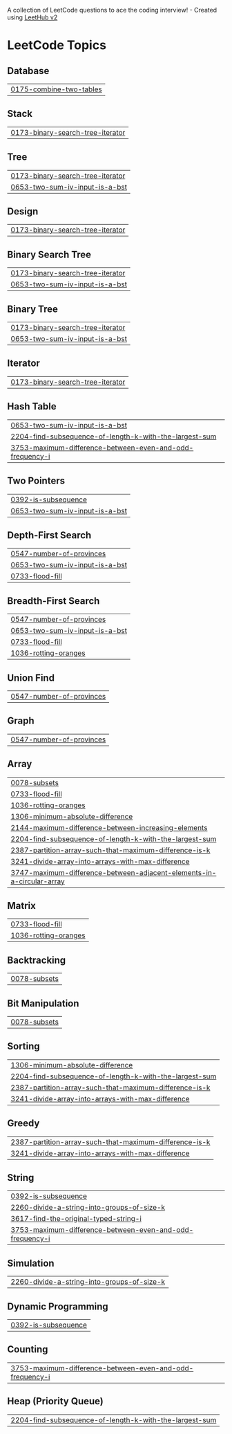 A collection of LeetCode questions to ace the coding interview! - Created using [LeetHub v2](https://github.com/arunbhardwaj/LeetHub-2.0)
<!---LeetCode Topics Start-->
# LeetCode Topics
## Database
|  |
| ------- |
| [0175-combine-two-tables](https://github.com/HarshYadv5554/Leetcode/tree/master/0175-combine-two-tables) |
## Stack
|  |
| ------- |
| [0173-binary-search-tree-iterator](https://github.com/HarshYadv5554/Leetcode/tree/master/0173-binary-search-tree-iterator) |
## Tree
|  |
| ------- |
| [0173-binary-search-tree-iterator](https://github.com/HarshYadv5554/Leetcode/tree/master/0173-binary-search-tree-iterator) |
| [0653-two-sum-iv-input-is-a-bst](https://github.com/HarshYadv5554/Leetcode/tree/master/0653-two-sum-iv-input-is-a-bst) |
## Design
|  |
| ------- |
| [0173-binary-search-tree-iterator](https://github.com/HarshYadv5554/Leetcode/tree/master/0173-binary-search-tree-iterator) |
## Binary Search Tree
|  |
| ------- |
| [0173-binary-search-tree-iterator](https://github.com/HarshYadv5554/Leetcode/tree/master/0173-binary-search-tree-iterator) |
| [0653-two-sum-iv-input-is-a-bst](https://github.com/HarshYadv5554/Leetcode/tree/master/0653-two-sum-iv-input-is-a-bst) |
## Binary Tree
|  |
| ------- |
| [0173-binary-search-tree-iterator](https://github.com/HarshYadv5554/Leetcode/tree/master/0173-binary-search-tree-iterator) |
| [0653-two-sum-iv-input-is-a-bst](https://github.com/HarshYadv5554/Leetcode/tree/master/0653-two-sum-iv-input-is-a-bst) |
## Iterator
|  |
| ------- |
| [0173-binary-search-tree-iterator](https://github.com/HarshYadv5554/Leetcode/tree/master/0173-binary-search-tree-iterator) |
## Hash Table
|  |
| ------- |
| [0653-two-sum-iv-input-is-a-bst](https://github.com/HarshYadv5554/Leetcode/tree/master/0653-two-sum-iv-input-is-a-bst) |
| [2204-find-subsequence-of-length-k-with-the-largest-sum](https://github.com/HarshYadv5554/Leetcode/tree/master/2204-find-subsequence-of-length-k-with-the-largest-sum) |
| [3753-maximum-difference-between-even-and-odd-frequency-i](https://github.com/HarshYadv5554/Leetcode/tree/master/3753-maximum-difference-between-even-and-odd-frequency-i) |
## Two Pointers
|  |
| ------- |
| [0392-is-subsequence](https://github.com/HarshYadv5554/Leetcode/tree/master/0392-is-subsequence) |
| [0653-two-sum-iv-input-is-a-bst](https://github.com/HarshYadv5554/Leetcode/tree/master/0653-two-sum-iv-input-is-a-bst) |
## Depth-First Search
|  |
| ------- |
| [0547-number-of-provinces](https://github.com/HarshYadv5554/Leetcode/tree/master/0547-number-of-provinces) |
| [0653-two-sum-iv-input-is-a-bst](https://github.com/HarshYadv5554/Leetcode/tree/master/0653-two-sum-iv-input-is-a-bst) |
| [0733-flood-fill](https://github.com/HarshYadv5554/Leetcode/tree/master/0733-flood-fill) |
## Breadth-First Search
|  |
| ------- |
| [0547-number-of-provinces](https://github.com/HarshYadv5554/Leetcode/tree/master/0547-number-of-provinces) |
| [0653-two-sum-iv-input-is-a-bst](https://github.com/HarshYadv5554/Leetcode/tree/master/0653-two-sum-iv-input-is-a-bst) |
| [0733-flood-fill](https://github.com/HarshYadv5554/Leetcode/tree/master/0733-flood-fill) |
| [1036-rotting-oranges](https://github.com/HarshYadv5554/Leetcode/tree/master/1036-rotting-oranges) |
## Union Find
|  |
| ------- |
| [0547-number-of-provinces](https://github.com/HarshYadv5554/Leetcode/tree/master/0547-number-of-provinces) |
## Graph
|  |
| ------- |
| [0547-number-of-provinces](https://github.com/HarshYadv5554/Leetcode/tree/master/0547-number-of-provinces) |
## Array
|  |
| ------- |
| [0078-subsets](https://github.com/HarshYadv5554/Leetcode/tree/master/0078-subsets) |
| [0733-flood-fill](https://github.com/HarshYadv5554/Leetcode/tree/master/0733-flood-fill) |
| [1036-rotting-oranges](https://github.com/HarshYadv5554/Leetcode/tree/master/1036-rotting-oranges) |
| [1306-minimum-absolute-difference](https://github.com/HarshYadv5554/Leetcode/tree/master/1306-minimum-absolute-difference) |
| [2144-maximum-difference-between-increasing-elements](https://github.com/HarshYadv5554/Leetcode/tree/master/2144-maximum-difference-between-increasing-elements) |
| [2204-find-subsequence-of-length-k-with-the-largest-sum](https://github.com/HarshYadv5554/Leetcode/tree/master/2204-find-subsequence-of-length-k-with-the-largest-sum) |
| [2387-partition-array-such-that-maximum-difference-is-k](https://github.com/HarshYadv5554/Leetcode/tree/master/2387-partition-array-such-that-maximum-difference-is-k) |
| [3241-divide-array-into-arrays-with-max-difference](https://github.com/HarshYadv5554/Leetcode/tree/master/3241-divide-array-into-arrays-with-max-difference) |
| [3747-maximum-difference-between-adjacent-elements-in-a-circular-array](https://github.com/HarshYadv5554/Leetcode/tree/master/3747-maximum-difference-between-adjacent-elements-in-a-circular-array) |
## Matrix
|  |
| ------- |
| [0733-flood-fill](https://github.com/HarshYadv5554/Leetcode/tree/master/0733-flood-fill) |
| [1036-rotting-oranges](https://github.com/HarshYadv5554/Leetcode/tree/master/1036-rotting-oranges) |
## Backtracking
|  |
| ------- |
| [0078-subsets](https://github.com/HarshYadv5554/Leetcode/tree/master/0078-subsets) |
## Bit Manipulation
|  |
| ------- |
| [0078-subsets](https://github.com/HarshYadv5554/Leetcode/tree/master/0078-subsets) |
## Sorting
|  |
| ------- |
| [1306-minimum-absolute-difference](https://github.com/HarshYadv5554/Leetcode/tree/master/1306-minimum-absolute-difference) |
| [2204-find-subsequence-of-length-k-with-the-largest-sum](https://github.com/HarshYadv5554/Leetcode/tree/master/2204-find-subsequence-of-length-k-with-the-largest-sum) |
| [2387-partition-array-such-that-maximum-difference-is-k](https://github.com/HarshYadv5554/Leetcode/tree/master/2387-partition-array-such-that-maximum-difference-is-k) |
| [3241-divide-array-into-arrays-with-max-difference](https://github.com/HarshYadv5554/Leetcode/tree/master/3241-divide-array-into-arrays-with-max-difference) |
## Greedy
|  |
| ------- |
| [2387-partition-array-such-that-maximum-difference-is-k](https://github.com/HarshYadv5554/Leetcode/tree/master/2387-partition-array-such-that-maximum-difference-is-k) |
| [3241-divide-array-into-arrays-with-max-difference](https://github.com/HarshYadv5554/Leetcode/tree/master/3241-divide-array-into-arrays-with-max-difference) |
## String
|  |
| ------- |
| [0392-is-subsequence](https://github.com/HarshYadv5554/Leetcode/tree/master/0392-is-subsequence) |
| [2260-divide-a-string-into-groups-of-size-k](https://github.com/HarshYadv5554/Leetcode/tree/master/2260-divide-a-string-into-groups-of-size-k) |
| [3617-find-the-original-typed-string-i](https://github.com/HarshYadv5554/Leetcode/tree/master/3617-find-the-original-typed-string-i) |
| [3753-maximum-difference-between-even-and-odd-frequency-i](https://github.com/HarshYadv5554/Leetcode/tree/master/3753-maximum-difference-between-even-and-odd-frequency-i) |
## Simulation
|  |
| ------- |
| [2260-divide-a-string-into-groups-of-size-k](https://github.com/HarshYadv5554/Leetcode/tree/master/2260-divide-a-string-into-groups-of-size-k) |
## Dynamic Programming
|  |
| ------- |
| [0392-is-subsequence](https://github.com/HarshYadv5554/Leetcode/tree/master/0392-is-subsequence) |
## Counting
|  |
| ------- |
| [3753-maximum-difference-between-even-and-odd-frequency-i](https://github.com/HarshYadv5554/Leetcode/tree/master/3753-maximum-difference-between-even-and-odd-frequency-i) |
## Heap (Priority Queue)
|  |
| ------- |
| [2204-find-subsequence-of-length-k-with-the-largest-sum](https://github.com/HarshYadv5554/Leetcode/tree/master/2204-find-subsequence-of-length-k-with-the-largest-sum) |
<!---LeetCode Topics End-->